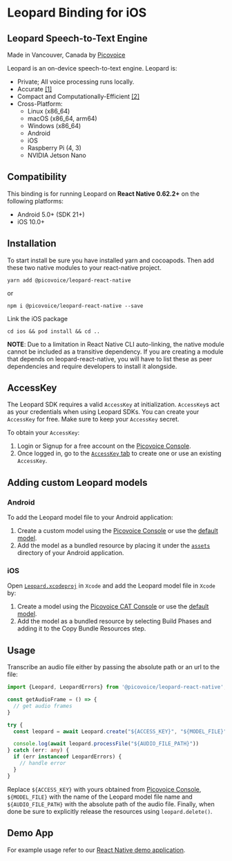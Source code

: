 # Leopard Binding for iOS

## Leopard Speech-to-Text Engine

Made in Vancouver, Canada by [Picovoice](https://picovoice.ai)

Leopard is an on-device speech-to-text engine. Leopard is:

- Private; All voice processing runs locally.
- Accurate [[1]](https://github.com/Picovoice/speech-to-text-benchmark#results)
- Compact and Computationally-Efficient [[2]](https://github.com/Picovoice/speech-to-text-benchmark#results)
- Cross-Platform:
  - Linux (x86_64)
  - macOS (x86_64, arm64)
  - Windows (x86_64)
  - Android
  - iOS
  - Raspberry Pi (4, 3)
  - NVIDIA Jetson Nano

## Compatibility

This binding is for running Leopard on **React Native 0.62.2+** on the following platforms:

- Android 5.0+ (SDK 21+)
- iOS 10.0+

## Installation

To start install be sure you have installed yarn and cocoapods. Then add these two native modules to your react-native project.

```console
yarn add @picovoice/leopard-react-native
```
or
```console
npm i @picovoice/leopard-react-native --save
```

Link the iOS package

```console
cd ios && pod install && cd ..
```

**NOTE**: Due to a limitation in React Native CLI auto-linking, the native module cannot be included as a
transitive dependency. If you are creating a module that depends on leopard-react-native,
you will have to list these as peer dependencies and require developers to install it alongside.

## AccessKey

The Leopard SDK requires a valid `AccessKey` at initialization. `AccessKey`s act as your credentials when using Leopard SDKs.
You can create your `AccessKey` for free. Make sure to keep your `AccessKey` secret.

To obtain your `AccessKey`:
1. Login or Signup for a free account on the [Picovoice Console](https://picovoice.ai/console/).
2. Once logged in, go to the [`AccessKey` tab](https://console.picovoice.ai/access_key) to create one or use an existing `AccessKey`.

## Adding custom Leopard models

### Android

To add the Leopard model file to your Android application:

1. Create a custom model using the [Picovoice Console](https://console.picovoice.ai/) or use the [default model](/lib/common/leopard_params.pv).
2. Add the model as a bundled resource by placing it under the [`assets`](./android/src/main/assets/) directory of your Android application.

### iOS

Open [`Leopard.xcodeproj`](./ios/Leopard.xcodeproj) in `Xcode` and add the Leopard model file in `Xcode` by:

1. Create a model using the [Picovoice CAT Console](https://picovoice.ai/cat/) or use the [default model](/lib/common/leopard_params.pv).
2. Add the model as a bundled resource by selecting Build Phases and adding it to the Copy Bundle Resources step.

## Usage

Transcribe an audio file either by passing the absolute path or an url to the file:

```typescript
import {Leopard, LeopardErrors} from '@picovoice/leopard-react-native';

const getAudioFrame = () => {
  // get audio frames
}

try {
  const leopard = await Leopard.create("${ACCESS_KEY}", "${MODEL_FILE}")

  console.log(await leopard.processFile("${AUDIO_FILE_PATH}"))
} catch (err: any) {
  if (err instanceof LeopardErrors) {
    // handle error
  }
}
```

Replace `${ACCESS_KEY}` with yours obtained from [Picovoice Console]((https://console.picovoice.ai/)), `${MODEL_FILE}`
with the name of the Leopard model file name and `${AUDIO_FILE_PATH}` with the absolute path of the audio file.
Finally, when done be sure to explicitly release the resources using `leopard.delete()`.

## Demo App

For example usage refer to our [React Native demo application](/demo/react-native).
